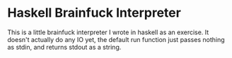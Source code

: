 Haskell Brainfuck Interpreter
=============================

This is a little brainfuck interpreter I wrote in haskell as an
exercise. It doesn't actually do any IO yet, the default run function
just passes nothing as stdin, and returns stdout as a string.
